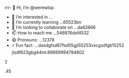 rrr- 👋 Hi, I’m @werewlop
- 👀 I’m interested in ...
- 🌱 I’m currently learning ...65523bn
- 💞️ I’m looking to collaborate on ...da62666
- 📫 How to reach me ...546876dsf4532
- 😄 Pronouns: ...12378
- ⚡ Fun fact: ...dasdgfsd87fsd55gjl55253vxcgsdfgb15252
jlsdf623gbg44ml.66669994784802
<!---
werewlop/werewlop is a ✨ special ✨ repository because its `README.md` (thadsdis file) appears on your GitHub profile.sf
You can click the Preview link to take a look at your ch456nges.cxvhnhn
--->2
.45
